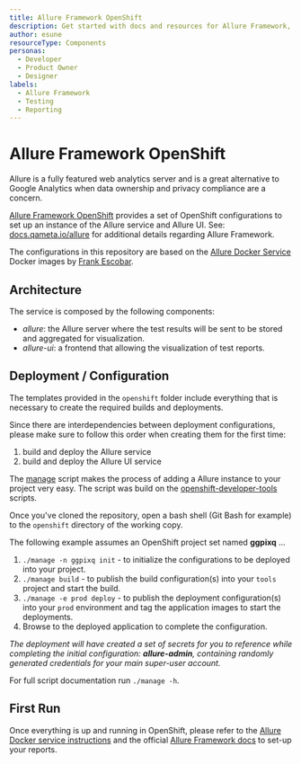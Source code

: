 ```yaml
---
title: Allure Framework OpenShift
description: Get started with docs and resources for Allure Framework, a flexible lightweight multi-language test report tool.
author: esune
resourceType: Components
personas: 
  - Developer
  - Product Owner
  - Designer
labels:
  - Allure Framework
  - Testing
  - Reporting
---
```

# Allure Framework OpenShift
Allure is a fully featured web analytics server and is a great alternative to Google Analytics when data ownership and privacy compliance are a concern.

[Allure Framework OpenShift](https://github.com/BCDevOps/allure-framework-openshift) provides a set of OpenShift configurations to set up an instance of the Allure service and Allure UI. See: [docs.qameta.io/allure](https://docs.qameta.io/allure/) for additional details regarding Allure Framework.

The configurations in this repository are based on the [Allure Docker Service](https://github.com/fescobar/allure-docker-service) Docker images by [Frank Escobar](https://github.com/fescobar).

## Architecture
The service is composed by the following components:
- *allure*: the Allure server where the test results will be sent to be stored and aggregated for visualization.
- *allure-ui*: a frontend that allowing the visualization of test reports.

## Deployment / Configuration
The templates provided in the `openshift` folder include everything that is necessary to create the required builds and deployments.

Since there are interdependencies between deployment configurations, please make sure to follow this order when creating them for the first time:
1) build and deploy the Allure service
2) build and deploy the Allure UI service

The [manage](./openshift/manage) script makes the process of adding a Allure instance to your project very easy.  The script was build on the [openshift-developer-tools](https://github.com/BCDevOps/openshift-developer-tools) scripts.

Once you've cloned the repository, open a bash shell (Git Bash for example) to the `openshift` directory of the working copy.

The following example assumes an OpenShift project set named **ggpixq** ...

1. `./manage -n ggpixq init` - to initialize the configurations to be deployed into your project.
1. `./manage build` - to publish the build configuration(s) into your `tools` project and start the build.
1. `./manage -e prod deploy` - to publish the deployment configuration(s) into your `prod` environment and tag the application images to start the deployments.
1. Browse to the deployed application to complete the configuration.

_The deployment will have created a set of secrets for you to reference while completing the initial configuration: **allure-admin**, containing randomly generated credentials for your main super-user account._

For full script documentation run `./manage -h`.

## First Run
Once everything is up and running in OpenShift, please refer to the [Allure Docker service instructions](https://github.com/fescobar/allure-docker-service#table-of-contents) and the official [Allure Framework docs](https://docs.qameta.io/allure/) to set-up your reports.